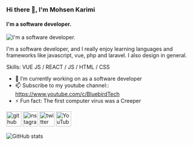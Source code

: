 ### Hi there 👋, I'm Mohsen Karimi
#### I'm a software developer.
![I'm a software developer.](https://arturssmirnovs.github.io/github-profile-readme-generator/images/banner.png)

I'm a software developer, and I really enjoy learning languages and frameworks like javascript, vue, php and laravel. I also design in general.

Skills: VUE JS / REACT / JS / HTML / CSS

- 🔭 I’m currently working on as a software developer 
- 📫 Subscribe to my youtube channel:: https://www.youtube.com/c/BluebirdTech 
- ⚡ Fun fact: The first computer virus was a Creeper 


[<img src='https://cdn.jsdelivr.net/npm/simple-icons@3.0.1/icons/github.svg' alt='github' height='40'>](https://github.com/mohsenkarimi-mk)  [<img src='https://cdn.jsdelivr.net/npm/simple-icons@3.0.1/icons/instagram.svg' alt='instagram' height='40'>](https://www.instagram.com/mohsen.karimi.mk/)  [<img src='https://cdn.jsdelivr.net/npm/simple-icons@3.0.1/icons/twitter.svg' alt='twitter' height='40'>](https://twitter.com/Mohsen__karimi)  [<img src='https://cdn.jsdelivr.net/npm/simple-icons@3.0.1/icons/youtube.svg' alt='YouTube' height='40'>](https://www.youtube.com/channel/https://www.youtube.com/c/BluebirdTech)  

![GitHub stats](https://github-readme-stats.vercel.app/api?username=mohsenkarimi-mk&show_icons=true)  

